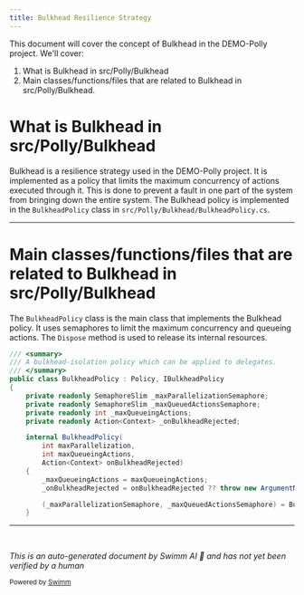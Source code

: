 ```yaml
---
title: Bulkhead Resilience Strategy
---
```

This document will cover the concept of Bulkhead in the DEMO-Polly project. We'll cover:

1. What is Bulkhead in src/Polly/Bulkhead
2. Main classes/functions/files that are related to Bulkhead in src/Polly/Bulkhead.

# What is Bulkhead in src/Polly/Bulkhead

Bulkhead is a resilience strategy used in the DEMO-Polly project. It is implemented as a policy that limits the maximum concurrency of actions executed through it. This is done to prevent a fault in one part of the system from bringing down the entire system. The Bulkhead policy is implemented in the `BulkheadPolicy` class in `src/Polly/Bulkhead/BulkheadPolicy.cs`.

<SwmSnippet path="/src/Polly/Bulkhead/BulkheadPolicy.cs" line="4">

---

# Main classes/functions/files that are related to Bulkhead in src/Polly/Bulkhead

The `BulkheadPolicy` class is the main class that implements the Bulkhead policy. It uses semaphores to limit the maximum concurrency and queueing actions. The `Dispose` method is used to release its internal resources.

```c#
/// <summary>
/// A bulkhead-isolation policy which can be applied to delegates.
/// </summary>
public class BulkheadPolicy : Policy, IBulkheadPolicy
{
    private readonly SemaphoreSlim _maxParallelizationSemaphore;
    private readonly SemaphoreSlim _maxQueuedActionsSemaphore;
    private readonly int _maxQueueingActions;
    private readonly Action<Context> _onBulkheadRejected;

    internal BulkheadPolicy(
        int maxParallelization,
        int maxQueueingActions,
        Action<Context> onBulkheadRejected)
    {
        _maxQueueingActions = maxQueueingActions;
        _onBulkheadRejected = onBulkheadRejected ?? throw new ArgumentNullException(nameof(onBulkheadRejected));

        (_maxParallelizationSemaphore, _maxQueuedActionsSemaphore) = BulkheadSemaphoreFactory.CreateBulkheadSemaphores(maxParallelization, maxQueueingActions);
    }

```

---

</SwmSnippet>

&nbsp;

*This is an auto-generated document by Swimm AI 🌊 and has not yet been verified by a human*

<SwmMeta version="3.0.0" repo-id="Z2l0aHViJTNBJTNBREVNTy1Qb2xseSUzQSUzQXN3aW1taW8=" repo-name="DEMO-Polly"><sup>Powered by [Swimm](/)</sup></SwmMeta>
